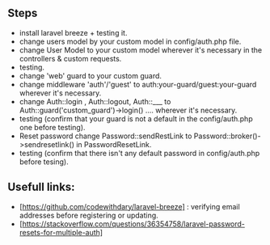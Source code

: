  

## Steps 
- install laravel breeze + testing it.
- change users model by your custom model in config/auth.php file.
- change User Model to your custom model wherever it's necessary in the controllers & custom requests.
- testing.
- change 'web' guard to your custom guard.
- change middleware 'auth'/'guest' to auth:your-guard/guest:your-guard wherever it's necessary.
- change Auth::login , Auth::logout, Auth::___ to Auth::guard('custom_guard')->login() .... wherever it's necessary.
- testing (confirm that your guard is not a default in the config/auth.php one before testing).
- Reset password change Password::sendRestLink to Password::broker()->sendresetlink() in PasswordResetLink.
- testing (confirm that there isn't any default password in config/auth.php before tesing).

## Usefull links: 
* [https://github.com/codewithdary/laravel-breeze] : verifying email addresses before registering or updating.
* [https://stackoverflow.com/questions/36354758/laravel-password-resets-for-multiple-auth]

